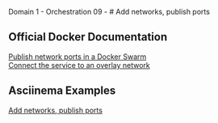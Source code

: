 Domain 1 - Orchestration
09 - # Add networks, publish ports

## Official Docker Documentation
[Publish network ports in a Docker Swarm](https://docs.docker.com/engine/swarm/services/#publish-ports)  
[Connect the service to an overlay network](https://docs.docker.com/engine/swarm/services/#connect-the-service-to-an-overlay-network)

## Asciinema Examples
[Add networks, publish ports](https://asciinema.org/a/SARGFvegQA7H1B6pNouiKSNPZ)
